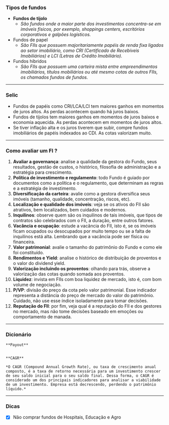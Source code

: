 ### Tipos de fundos
- **Fundos de tijolo**
	- *São fundos onde a maior parte dos investimentos concentra-se em imóveis físicos, por exemplo, shoppings centers, escritórios corporativos e galpões logísticos.*
- Fundos de papel
	- *São FIIs que possuem majoritariamente papéis de renda fixa ligados ao setor imobiliário, como CRI (Certificado de Recebíveis Imobiliários) e LCI (Letras de Crédito Imobiliário).*
- Fundos híbridos
	- *São FIIs que possuem uma carteira mista entre empreendimentos imobiliários, títulos mobiliários ou até mesmo cotas de outros FIIs, os chamados fundos de fundos.*

---

### Selic
- Fundos de papéis como CRI/LCA/LCI tem maiores ganhos em momentos de juros altos. As perdas acontecem quando há juros baixos.
- Fundos de tijolos tem maiores ganhos em momentos de juros baixos e economia aquecida. As perdas acontecem em momentos de juros altos.
- Se tiver inflação alta e os juros tiverem que subir, compre fundos imobiliários de papéis indexados ao CDI. As cotas valorizam muito.

---

### Como avaliar um FI ?
1. **Avaliar a governança**: analise a qualidade da gestora do Fundo, seus resultados, gestão de custos, o histórico, filosofia de administração e a estratégia para crescimento.
2. **Política de investimento e regulamento**: todo Fundo é guiado por documentos como a política e o regulamento, que determinam as regras e a estratégia de investimento.
3. **Diversificação da carteira**: avalie como a gestora diversifica seus imóveis (tamanho, qualidade, concentração, riscos, etc).
4. **Localização e qualidade dos imóveis**: veja se os ativos do FII são atrativos, bem localizados, bem cuidados e modernos.
5. **Inquilinos**: observe quem são os inquilinos de tais imóveis, que tipos de contratos são celebrados com o FII, a duração, entre outros fatores.
6. **Vacância e ocupação**: estude a vacância do FII, isto é, se os imóveis ficam ocupados ou desocupados por muito tempo ou se a falta de inquilinos está alta. Lembrando que a vacância pode ser física ou financeira.
7. **Valor patrimonial**: avalie o tamanho do patrimônio do Fundo e como ele foi constituído.
8. **Rendimentos e Yield**: analise o histórico de distribuição de proventos e o valor do dividend yield.
9. **Valorização incluindo os proventos**: olhando para trás, observe a valorização das cotas quando somada aos proventos.
10. **Liquidez**: invista em FIIs com boa liquidez de mercado, isto é, com bom volume de negociação.
11. **P/VP**: divisão do preço da cota pelo valor patrimonial. Esse indicador representa a distância do preço de mercado do valor do patrimônio. Cuidado, não use esse índice isoladamente para tomar decisões.
12. **Reputação do FII**: por fim, veja qual é a reputação do FII e dos gestores no mercado, mas não tome decisões baseado em emoções ou comportamento de manada.

---

### Dicionário
```ad-hint
**Payout**


```
```ad-hint
**CAGR**

*O CAGR (Compound Annual Growth Rate), ou taxa de crescimento anual composto, é a taxa de retorno necessária para um investimento crescer de seu saldo inicial para o seu saldo final. Dessa forma, o CAGR é considerado um dos principais indicadores para analisar a viabilidade de um investimento. Empresa está decrescendo, perdendo o patrimônio líquido.*
```

---

### Dicas
- [x] Não comprar fundos de Hospitais, Educação e Agro